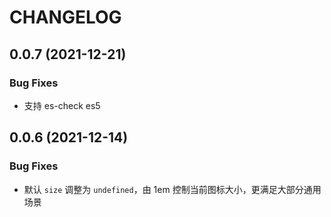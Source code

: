 # CHANGELOG

## 0.0.7 (2021-12-21)

### Bug Fixes

- 支持 es-check es5

## 0.0.6 (2021-12-14)

### Bug Fixes

- 默认 `size` 调整为 `undefined`，由 1em 控制当前图标大小，更满足大部分通用场景
